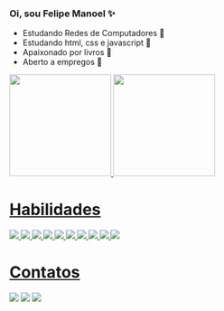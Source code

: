 ### Oi, sou Felipe Manoel ✨

- Estudando Redes de Computadores 📡
- Estudando html, css e javascript 💯
- Apaixonado por livros 📗
- Aberto a empregos 🤩

<div>
  <a href="https://github.com/felipemcm3">
  <img height="180em" src="https://github-readme-stats.vercel.app/api?username=felipemcm3&show_icons=true&theme=highcontrast&include_all_commits=true&count_private=true"/>
  <img height="180em" src="https://github-readme-stats.vercel.app/api/top-langs/?username=felipemcm3&layout=compact&langs_count=7&theme=highcontrast"/>
</div>

# Habilidades  

<img src="https://img.icons8.com/color/50/000000/c-programming.png"/> 
<img src="https://img.icons8.com/color/48/000000/python--v2.png"/> 
<img src="https://img.icons8.com/color/48/000000/javascript--v1.png"/>
<img src="https://img.icons8.com/color/48/000000/html-5--v1.png"/>
<img src="https://img.icons8.com/color/48/000000/css3.png"/>
<img src="https://img.icons8.com/color/48/000000/mysql-logo.png"/>
<img src="https://img.icons8.com/nolan/64/active-directory.png"/>
<img src="https://img.icons8.com/color/48/000000/arduino.png"/>
<img src="https://img.icons8.com/color/48/000000/git.png"/>
<img src="https://img.icons8.com/color/48/000000/github--v1.png"/>
  
# Contatos
[<img src="https://img.icons8.com/color/48/000000/instagram-new--v1.png"/>](https://www.instagram.com/manoel2061/)
[<img src="https://img.icons8.com/color/48/000000/gmail--v1.png"/>](mailto:felipemcm3@gmail.com)
[<img src="https://img.icons8.com/color/48/000000/linkedin.png"/>](https://www.linkedin.com/in/felipemcm3/)
